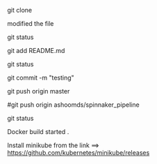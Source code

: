 git clone 

modified the file

git status

git add README.md 

git status

git commit -m "testing"

git push origin master

#git push origin ashoomds/spinnaker_pipeline

git status


Docker build started . 

Install minikube from the link ==> https://github.com/kubernetes/minikube/releases
